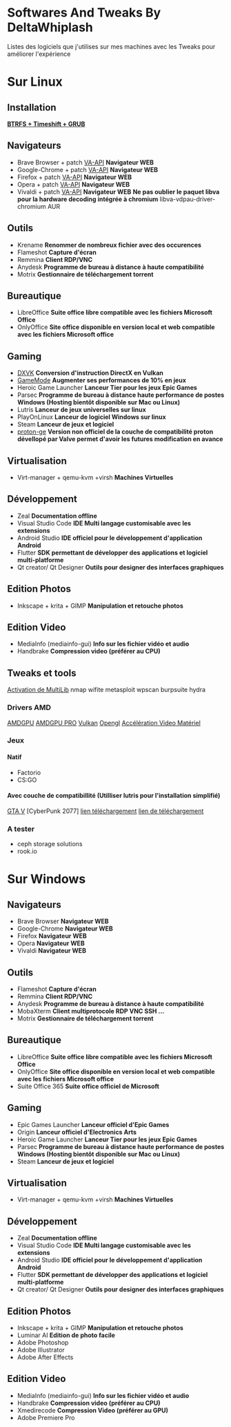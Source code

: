# Softwares And Tweaks By DeltaWhiplash

Listes des logiciels que j'utilises sur mes machines avec les Tweaks pour améliorer l'expérience

# Sur Linux

## **Installation**

[**BTRFS + Timeshift + GRUB**](https://nokomprendo.gitlab.io/posts/tuto_fonctionnel_49/2020-12-04-fr-README.html "BTRFS + Timeshift + GRUB ")

## **Navigateurs**

- Brave Browser + patch [VA-API](https://www.linuxuprising.com/2021/01/how-to-enable-hardware-accelerated.html) **Navigateur WEB**
- Google-Chrome + patch [VA-API](https://www.linuxuprising.com/2021/01/how-to-enable-hardware-accelerated.html) **Navigateur WEB**
- Firefox + patch [VA-API](https://linuxconfig.org/firefox-with-va-api-on-linux) **Navigateur WEB**
- Opera + patch [VA-API](https://www.linuxuprising.com/2021/01/how-to-enable-hardware-accelerated.html) **Navigateur WEB**
- Vivaldi + patch [VA-API](https://www.linuxuprising.com/2021/01/how-to-enable-hardware-accelerated.html) **Navigateur WEB**
    **Ne pas oublier le paquet libva pour la hardware decoding intégrée à chromium**
    libva-vdpau-driver-chromium AUR

## **Outils**

- Krename **Renommer de nombreux fichier avec des occurences**
- Flameshot **Capture d'écran**
- Remmina **Client RDP/VNC**
- Anydesk **Programme de bureau à distance à haute compatibilité**
- Motrix **Gestionnaire de téléchargement torrent**

## **Bureautique**

- LibreOffice **Suite office libre compatible avec les fichiers Microsoft Office**
- OnlyOffice **Site office disponible en version local et web compatible avec les fichiers Microsoft office**

## **Gaming**

- [DXVK](https://wiki.archlinux.org/title/wine#DXVK) **Conversion d'instruction DirectX en Vulkan**
- [GameMode](https://wiki.archlinux.org/title/Gamemode) **Augmenter ses performances de 10% en jeux**
- Heroic Game Launcher **Lanceur Tier pour les jeux Epic Games**
- Parsec **Programme de bureau à distance haute performance de postes Windows (Hosting bientôt disponible sur Mac ou Linux)**
- Lutris **Lanceur de jeux universelles sur linux**
- PlayOnLinux **Lanceur de logiciel Windows sur linux**
- Steam **Lanceur de jeux et logiciel**
- [proton-ge](https://aur.archlinux.org/packages/proton-ge-custom/) **Version non officiel de la couche de compatibilité proton dévellopé par Valve permet d'avoir les futures modification en avance**

## **Virtualisation**

- Virt-manager + qemu-kvm +virsh **Machines Virtuelles**

## **Développement**

- Zeal **Documentation offline**
- Visual Studio Code **IDE Multi langage customisable avec les extensions**
- Android Studio **IDE officiel pour le développement d'application Android**
- Flutter **SDK permettant de développer des applications et logiciel multi-platforme**
- Qt creator/ Qt Designer **Outils pour designer des interfaces graphiques**

## **Edition Photos**

- Inkscape + krita + GIMP **Manipulation et retouche photos**

## **Edition Video**

- MediaInfo (mediainfo-gui) **Info sur les fichier vidéo et audio**
- Handbrake **Compression video (préférer au CPU)**

## **Tweaks et tools**

[Activation de MultiLib](https://wiki.archlinux.org/title/Official_repositories#multilib)
nmap
wifite
metasploit
wpscan
burpsuite
hydra

### Drivers AMD

[AMDGPU](https://wiki.archlinux.org/title/AMDGPU)
[AMDGPU PRO](https://wiki.archlinux.org/title/AMDGPU_PRO)
[Vulkan](https://wiki.archlinux.org/title/Vulkan#Installation)
[Opengl](https://wiki.archlinux.org/title/OpenGL)
[Accélération Video Matériel](https://wiki.archlinux.org/title/Hardware_video_acceleration)

### Jeux

#### Natif

- Factorio
- CS:GO

#### Avec couche de compatibillité (Utilliser lutris pour l'installation simplifié)

[GTA V](https://lutris.net/games/grand-theft-auto-v/)
\[CyberPunk 2077\] [lien téléchargement](https://www4.yggtorrent.li/torrent/jeu-vid%C3%A9o/linux/706752-cyberpunk+2077+v+1+06+gog+linux+wine)
[lien de téléchargement](https://www4.yggtorrent.li/torrent/jeu-vid%C3%A9o/windows/704425-detroit+become+human+v20200805-mephisto)

### A tester

- ceph storage solutions
- rook.io

# **Sur Windows**

## **Navigateurs**

- Brave Browser **Navigateur WEB**
- Google-Chrome **Navigateur WEB**
- Firefox **Navigateur WEB**
- Opera **Navigateur WEB**
- Vivaldi **Navigateur WEB**

## **Outils**

- Flameshot **Capture d'écran**
- Remmina **Client RDP/VNC**
- Anydesk **Programme de bureau à distance à haute compatibilité**
- MobaXterm **Client multiprotocole RDP VNC SSH ...**
- Motrix **Gestionnaire de téléchargement torrent**

## **Bureautique**

- LibreOffice **Suite office libre compatible avec les fichiers Microsoft Office**
- OnlyOffice **Site office disponible en version local et web compatible avec les fichiers Microsoft office**
- Suite Office 365 **Suite office officiel de Microsoft**

## **Gaming**

- Epic Games Launcher **Lanceur officiel d'Epic Games**
- Origin **Lanceur officiel d'Electronics Arts**
- Heroic Game Launcher **Lanceur Tier pour les jeux Epic Games**
- Parsec **Programme de bureau à distance haute performance de postes Windows (Hosting bientôt disponible sur Mac ou Linux)**
- Steam **Lanceur de jeux et logiciel**

## **Virtualisation**

- Virt-manager + qemu-kvm +virsh **Machines Virtuelles**

## **Développement**

- Zeal **Documentation offline**
- Visual Studio Code **IDE Multi langage customisable avec les extensions**
- Android Studio **IDE officiel pour le développement d'application Android**
- Flutter **SDK permettant de développer des applications et logiciel multi-platforme**
- Qt creator/ Qt Designer **Outils pour designer des interfaces graphiques**

## **Edition Photos**

- Inkscape + krita + GIMP **Manipulation et retouche photos**
- Luminar AI **Edition de photo facile**
- Adobe Photoshop
- Adobe Illustrator
- Adobe After Effects

## **Edition Video**

- MediaInfo (mediainfo-gui) **Info sur les fichier vidéo et audio**
- Handbrake **Compression video (préférer au CPU)**
- Xmedirecode **Compression Video (préférer au GPU)**
- Adobe Premiere Pro
